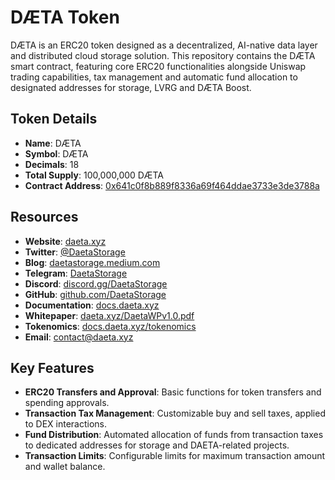 # DÆTA Token

DÆTA is an ERC20 token designed as a decentralized, AI-native data layer and distributed cloud storage solution. This repository contains the DÆTA smart contract, featuring core ERC20 functionalities alongside Uniswap trading capabilities, tax management and automatic fund allocation to designated addresses for storage, LVRG and DÆTA Boost.

## Token Details

- **Name**: DÆTA
- **Symbol**: DÆTA
- **Decimals**: 18
- **Total Supply**: 100,000,000 DÆTA
- **Contract Address**: [0x641c0f8b889f8336a69f464ddae3733e3de3788a](https://etherscan.io/address/0x641c0f8b889f8336a69f464ddae3733e3de3788a#code)

## Resources

- **Website**: [daeta.xyz](https://www.daeta.xyz/)
- **Twitter**: [@DaetaStorage](https://x.com/DaetaStorage)
- **Blog**: [daetastorage.medium.com](https://daetastorage.medium.com/)
- **Telegram**: [DaetaStorage](https://t.me/DaetaStorage)
- **Discord**: [discord.gg/DaetaStorage](https://discord.gg/DaetaStorage)
- **GitHub**: [github.com/DaetaStorage](https://github.com/DaetaStorage)
- **Documentation**: [docs.daeta.xyz](https://docs.daeta.xyz/)
- **Whitepaper**: [daeta.xyz/DaetaWPv1.0.pdf](https://daeta.xyz/DaetaWPv1.0.pdf)
- **Tokenomics**: [docs.daeta.xyz/tokenomics](https://docs.daeta.xyz/tokenomics)
- **Email**: [contact@daeta.xyz](mailto:contact@daeta.xyz)

## Key Features

- **ERC20 Transfers and Approval**: Basic functions for token transfers and spending approvals.
- **Transaction Tax Management**: Customizable buy and sell taxes, applied to DEX interactions.
- **Fund Distribution**: Automated allocation of funds from transaction taxes to dedicated addresses for storage and DAETA-related projects.
- **Transaction Limits**: Configurable limits for maximum transaction amount and wallet balance.
